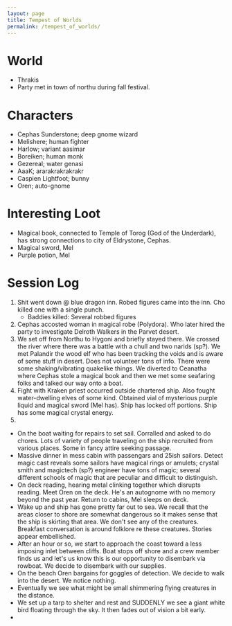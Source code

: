 ```yaml
---
layout: page
title: Tempest of Worlds
permalink: /tempest_of_worlds/
---
```

# World
- Thrakis
- Party met in town of northu during fall festival. 


# Characters
- Cephas Sunderstone; deep gnome wizard
- Melishere; human fighter
- Harlow; variant aasimar
- Boreiken; human monk
- Gezereal; water genasi 
- AaaK; ararakrakrakrakr
- Caspien Lightfoot; bunny
- Oren; auto-gnome

# Interesting Loot
- Magical book, connected to Temple of Torog (God of the Underdark), has strong connections to city of Eldrystone, Cephas.
- Magical sword, Mel
- Purple potion, Mel

# Session Log
1. Shit went down @ blue dragon inn. Robed figures came into the inn. Cho killed one with a single punch. 
    - Baddies killed: Several robbed figures
2. Cephas accosted woman in magical robe (Polydora). Who later hired the party to investigate Delroth Walkers in the Parvet desert. 
3. We set off from Northu to Hygoni and briefly stayed there. We crossed the river where there was a battle with a chull and two narids (sp?). We met Palandir the wood elf who has been tracking the voids and is aware of some stuff in desert. Does not volunteer tons of info. There were some shaking/vibrating quakelike things. We diverted to Ceanatha where Cephas stole a magical book and then we met some seafaring folks and talked our way onto a boat.
4. Fight with Kraken priest occurred outside chartered ship. Also fought water-dwelling elves of some kind. Obtained vial of mysterious purple liquid and magical sword (Mel has). Ship has locked off portions. Ship has some magical crystal energy.
5. 
- On the boat waiting for repairs to set sail. Corralled and asked to do chores. Lots of variety of people traveling on the ship recruited from various places. Some in fancy attire seeking passage. 
- Massive dinner in mess cabin with passengars and 25ish sailors. Detect magic cast reveals some sailors have magical rings or amulets; crystal smith and magictech (sp?) engineer have tons of magic; several different schools of magic that are peculiar and difficult to distinguish.
- On deck reading, hearing metal clinking together which disrupts reading. Meet Oren on the deck. He's an autognome with no memory beyond the past year. Return to cabins, Mel sleeps on deck. 
- Wake up and ship has gone pretty far out to sea. We recall that the areas closer to shore are somewhat dangerous so it makes sense that the ship is skirting that area. We don't see any of the creatures. Breakfast conversation is around folklore re these creatures. Stories appear embellished. 
- After an hour or so, we start to approach the coast toward a less imposing inlet between cliffs. Boat stops off shore and a crew member finds us and let's us know this is our opportunity to disembark via rowboat. We decide to disembark with our supplies.
- On the beach Oren bargains for goggles of detection. We decide to walk into the desert. We notice nothing.
- Eventually we see what might be small shimmering flying creatures in the distance. 
- We set up a tarp to shelter and rest and SUDDENLY we see a giant white bird floating through the sky. It then fades out of vision a bit early.
- 